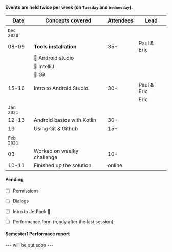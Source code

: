 #### Events are held twice per week (on `Tuesday` and `Wednesday`).

|     Date     |     Concepts covered      |    Attendees       |     Lead      |
|     ---      |           ---             |       ---          |     ---       |
|              |                           |                    |               |
|  `Dec 2020`  |                           |                    |               |
|    08-09     |  **Tools installation**   |       35+          |  Paul & Eric  |
|              | :small_orange_diamond: Android studio         | |              |
|              | :small_orange_diamond: IntelliJ               | |              |
|              | :small_orange_diamond: Git                    | |              |
|              |                           |                    |               |
|    15-16     | Intro to Android Studio   |       30+          |  Paul & Eric  |
|              |                           |                    |  Eric |
| `Jan 2021`   |                           |                    | |
|    12-13     |Android basics with Kotlin |        30+         | |
|     19       |   Using Git & Github      |        15+         | |
|              |                           |                    | |
| `Feb 2021`   |                           |                    | |
|     03       |Worked on weelky challenge |        10+         | |
|    10-11     |  Finished up the solution |       online       | |

#### Pending

- [ ] Permissions
- [ ] Dialogs
- [ ] Intro to JetPack :rocket:

- [ ] Performance form (ready after the last session)

#### Semester1 Performace report

--- will be out soon ---
